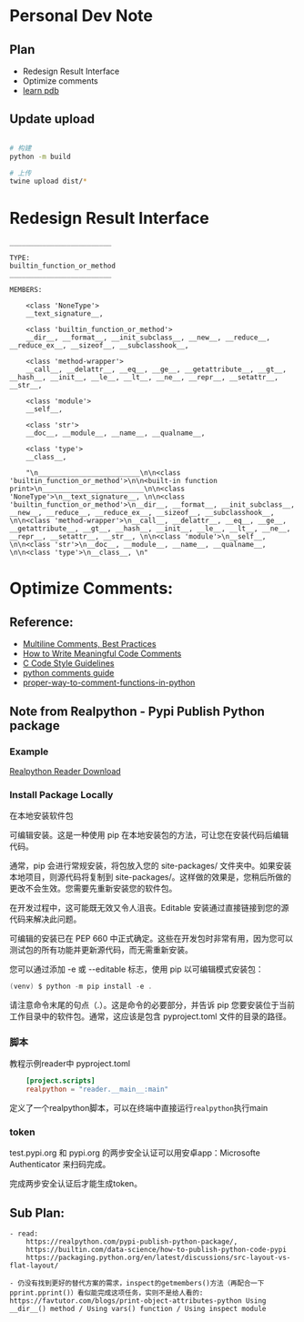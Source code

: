 # Personal Dev Note

## Plan

- Redesign Result Interface
- Optimize comments
- [learn pdb](https://stackoverflow.com/questions/11552320/correct-way-to-pause-a-python-program)

## Update upload

```bash

# 构建
python -m build

# 上传
twine upload dist/*
```

# Redesign Result Interface

```
_________________________

TYPE: 
builtin_function_or_method
_________________________

MEMBERS:

    <class 'NoneType'>
    __text_signature__,

    <class 'builtin_function_or_method'>
    __dir__, __format__, __init_subclass__, __new__, __reduce__, __reduce_ex__, __sizeof__, __subclasshook__,

    <class 'method-wrapper'>
    __call__, __delattr__, __eq__, __ge__, __getattribute__, __gt__, __hash__, __init__, __le__, __lt__, __ne__, __repr__, __setattr__, __str__,

    <class 'module'>
    __self__,

    <class 'str'>
    __doc__, __module__, __name__, __qualname__,

    <class 'type'>
    __class__,

    "\n_________________________\n\n<class 'builtin_function_or_method'>\n\n<built-in function print>\n_________________________\n\n<class 'NoneType'>\n__text_signature__, \n\n<class 'builtin_function_or_method'>\n__dir__, __format__, __init_subclass__, __new__, __reduce__, __reduce_ex__, __sizeof__, __subclasshook__, \n\n<class 'method-wrapper'>\n__call__, __delattr__, __eq__, __ge__, __getattribute__, __gt__, __hash__, __init__, __le__, __lt__, __ne__, __repr__, __setattr__, __str__, \n\n<class 'module'>\n__self__, \n\n<class 'str'>\n__doc__, __module__, __name__, __qualname__, \n\n<class 'type'>\n__class__, \n"

```


# Optimize Comments:

## Reference:
- [Multiline Comments, Best Practices](https://www.askpython.com/python/python-comments)
- [How to Write Meaningful Code Comments](https://hackernoon.com/how-to-write-meaningful-code-comments-qb1735so)
- [C Code Style Guidelines](https://www.cs.swarthmore.edu/~newhall/unixhelp/c_codestyle.html)
- [python comments guide](https://realpython.com/python-comments-guide/)
- [proper-way-to-comment-functions-in-python](https://stackoverflow.com/questions/2357230/what-is-the-proper-way-to-comment-functions-in-python)


## Note from Realpython - Pypi Publish Python package


### Example
[Realpython Reader Download](https://codeload.github.com/realpython/reader/zip/refs/heads/master)


### Install Package Locally
在本地安装软件包

可编辑安装。这是一种使用 pip 在本地安装包的方法，可让您在安装代码后编辑代码。

通常，pip 会进行常规安装，将包放入您的 site-packages/ 文件夹中。如果安装本地项目，则源代码将复制到 site-packages/。这样做的效果是，您稍后所做的更改不会生效。您需要先重新安装您的软件包。

在开发过程中，这可能既无效又令人沮丧。Editable 安装通过直接链接到您的源代码来解决此问题。

可编辑的安装已在 PEP 660 中正式确定。这些在开发包时非常有用，因为您可以测试包的所有功能并更新源代码，而无需重新安装。

您可以通过添加 -e 或 --editable 标志，使用 pip 以可编辑模式安装包：

```powershell
(venv) $ python -m pip install -e .
```

请注意命令末尾的句点（.）。这是命令的必要部分，并告诉 pip 您要安装位于当前工作目录中的软件包。通常，这应该是包含 pyproject.toml 文件的目录的路径。

### 脚本
教程示例reader中 pyproject.toml 
```toml
    [project.scripts]
    realpython = "reader.__main__:main"
```
定义了一个realpython脚本，可以在终端中直接运行`realpython`执行main

### token

test.pypi.org 和 pypi.org 的两步安全认证可以用安卓app：Microsofte Authenticator 来扫码完成。

完成两步安全认证后才能生成token。

<!-- https://www.pyopensci.org/python-package-guide/tutorials/publish-pypi.html#step-4-create-a-package-upload-token -->




## Sub Plan:

    - read:
        https://realpython.com/pypi-publish-python-package/,
        https://builtin.com/data-science/how-to-publish-python-code-pypi
        https://packaging.python.org/en/latest/discussions/src-layout-vs-flat-layout/

    - 仍没有找到更好的替代方案的需求，inspect的getmembers()方法（再配合一下pprint.pprint()）看似能完成这项任务，实则不是给人看的: https://favtutor.com/blogs/print-object-attributes-python Using __dir__() method / Using vars() function / Using inspect module
